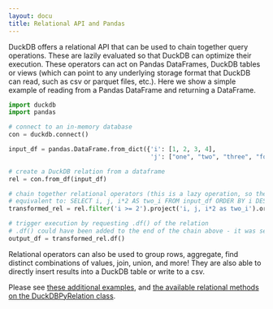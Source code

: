 ```yaml
---
layout: docu
title: Relational API and Pandas
---
```


DuckDB offers a relational API that can be used to chain together query operations. These are lazily evaluated so that DuckDB can optimize their execution. These operators can act on Pandas DataFrames, DuckDB tables or views (which can point to any underlying storage format that DuckDB can read, such as csv or parquet files, etc.). Here we show a simple example of reading from a Pandas DataFrame and returning a DataFrame.

```python
import duckdb
import pandas

# connect to an in-memory database
con = duckdb.connect()

input_df = pandas.DataFrame.from_dict({'i': [1, 2, 3, 4],
                                       'j': ["one", "two", "three", "four"]})

# create a DuckDB relation from a dataframe
rel = con.from_df(input_df)

# chain together relational operators (this is a lazy operation, so the operations are not yet executed)
# equivalent to: SELECT i, j, i*2 AS two_i FROM input_df ORDER BY i DESC LIMIT 2
transformed_rel = rel.filter('i >= 2').project('i, j, i*2 as two_i').order('i desc').limit(2)

# trigger execution by requesting .df() of the relation
# .df() could have been added to the end of the chain above - it was separated for clarity
output_df = transformed_rel.df()
```

Relational operators can also be used to group rows, aggregate, find distinct combinations of values, join, union, and more! They are also able to directly insert results into a DuckDB table or write to a csv.  

Please see [these additional examples](https://github.com/duckdb/duckdb/blob/main/examples/python/duckdb-python.py), and [the available relational methods on the DuckDBPyRelation class](../../api/python/reference/#duckdb.DuckDBPyRelation).